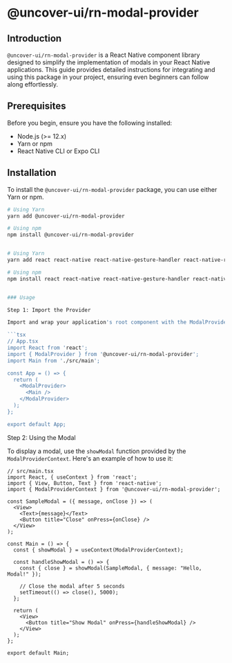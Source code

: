 # @uncover-ui/rn-modal-provider

## Introduction

`@uncover-ui/rn-modal-provider` is a React Native component library designed to simplify the implementation of modals in your React Native applications. This guide provides detailed instructions for integrating and using this package in your project, ensuring even beginners can follow along effortlessly.

## Prerequisites

Before you begin, ensure you have the following installed:

- Node.js (>= 12.x)
- Yarn or npm
- React Native CLI or Expo CLI

## Installation

To install the `@uncover-ui/rn-modal-provider` package, you can use either Yarn or npm.

```bash
# Using Yarn
yarn add @uncover-ui/rn-modal-provider

# Using npm
npm install @uncover-ui/rn-modal-provider


# Using Yarn
yarn add react react-native react-native-gesture-handler react-native-responsive-screen

# Using npm
npm install react react-native react-native-gesture-handler react-native-responsive-screen


### Usage

Step 1: Import the Provider

Import and wrap your application's root component with the ModalProvider.

```tsx
// App.tsx
import React from 'react';
import { ModalProvider } from '@uncover-ui/rn-modal-provider';
import Main from './src/main';

const App = () => {
  return (
    <ModalProvider>
      <Main />
    </ModalProvider>
  );
};

export default App;

```

Step 2: Using the Modal

To display a modal, use the `showModal` function provided by the `ModalProviderContext`. Here's an example of how to use it:

```tsx
// src/main.tsx
import React, { useContext } from 'react';
import { View, Button, Text } from 'react-native';
import { ModalProviderContext } from '@uncover-ui/rn-modal-provider';

const SampleModal = ({ message, onClose }) => (
  <View>
    <Text>{message}</Text>
    <Button title="Close" onPress={onClose} />
  </View>
);

const Main = () => {
  const { showModal } = useContext(ModalProviderContext);

  const handleShowModal = () => {
    const { close } = showModal(SampleModal, { message: "Hello, Modal!" });

    // Close the modal after 5 seconds
    setTimeout(() => close(), 5000);
  };

  return (
    <View>
      <Button title="Show Modal" onPress={handleShowModal} />
    </View>
  );
};

export default Main;
```
